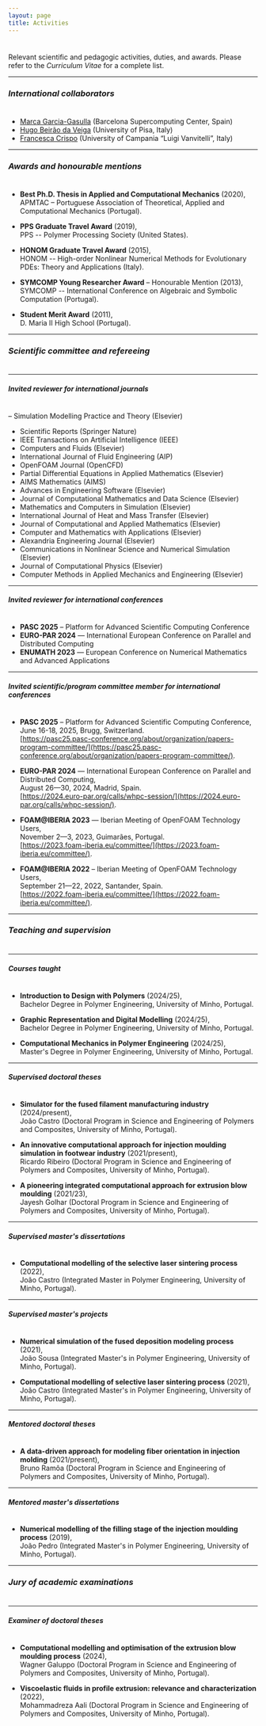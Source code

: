 ```yaml
---
layout: page
title: Activities
---
```


<p style="margin-bottom:1cm;"></p>

<div class="message">
  Relevant scientific and pedagogic activities, duties, and awards. Please refer to the <i>Curriculum Vitae</i> for a complete list.
</div>

---

### _International collaborators_

<p style="margin-bottom:1cm;"></p>

- [Marca Garcia-Gasulla](https://www.bsc.es/garcia-gasulla-marta) (Barcelona Supercomputing Center, Spain)
- [Hugo Beirão da Veiga](https://people.dm.unipi.it/beiraodaveiga/) (University of Pisa, Italy)
- [Francesca Crispo](https://www.distabif.unicampania.it/dipartimento/docenti?MATRICOLA=083137) (University of Campania “Luigi Vanvitelli”, Italy)

---

### _Awards and honourable mentions_

<p style="margin-bottom:1cm;"></p>

- **Best Ph.D. Thesis in Applied and Computational Mechanics** (2020),\
APMTAC – Portuguese Association of Theoretical, Applied and Computational Mechanics (Portugal).

- **PPS Graduate Travel Award** (2019),\
PPS -- Polymer Processing Society (United States).

- **HONOM Graduate Travel Award** (2015),\
HONOM -- High-order Nonlinear Numerical Methods for Evolutionary PDEs: Theory and Applications (Italy).

- **SYMCOMP Young Researcher Award** – Honourable Mention (2013),\
SYMCOMP -- International Conference on Algebraic and Symbolic Computation (Portugal).

- **Student Merit Award** (2011),\
D. Maria II High School (Portugal).

---

### _Scientific committee and refereeing_

<p style="margin-bottom:1cm;"></p>

---

#### _Invited reviewer for international journals_

<p style="margin-bottom:1cm;"></p>

– Simulation Modelling Practice and Theory (Elsevier)
- Scientific Reports (Springer Nature)
- IEEE Transactions on Artificial Intelligence (IEEE)
- Computers and Fluids (Elsevier)
- International Journal of Fluid Engineering (AIP)
- OpenFOAM Journal (OpenCFD)
- Partial Differential Equations in Applied Mathematics (Elsevier)
- AIMS Mathematics (AIMS)
- Advances in Engineering Software (Elsevier)
- Journal of Computational Mathematics and Data Science (Elsevier)
- Mathematics and Computers in Simulation (Elsevier)
- International Journal of Heat and Mass Transfer (Elsevier)
- Journal of Computational and Applied Mathematics (Elsevier)
- Computer and Mathematics with Applications (Elsevier)
- Alexandria Engineering Journal (Elsevier)
- Communications in Nonlinear Science and Numerical Simulation (Elsevier)
- Journal of Computational Physics (Elsevier)
- Computer Methods in Applied Mechanics and Engineering (Elsevier)

---

#### _Invited reviewer for international conferences_

<p style="margin-bottom:1cm;"></p>

- **PASC 2025** – Platform for Advanced Scientific Computing Conference
- **EURO-PAR 2024** — International European Conference on Parallel and Distributed Computing
- **ENUMATH 2023** — European Conference on Numerical Mathematics and Advanced Applications

---

#### _Invited scientific/program committee member for international conferences_

<p style="margin-bottom:1cm;"></p>

- **PASC 2025** – Platform for Advanced Scientific Computing Conference,\
June 16-18, 2025, Brugg, Switzerland.\
[https://pasc25.pasc-conference.org/about/organization/papers-program-committee/](https://pasc25.pasc-conference.org/about/organization/papers-program-committee/).

- **EURO-PAR 2024** — International European Conference on Parallel and Distributed Computing,\
August 26—30, 2024, Madrid, Spain.\
[https://2024.euro-par.org/calls/whpc-session/](https://2024.euro-par.org/calls/whpc-session/).

- **FOAM@IBERIA 2023** — Iberian Meeting of OpenFOAM Technology Users,\
November 2—3, 2023, Guimarães, Portugal.\
[https://2023.foam-iberia.eu/committee/](https://2023.foam-iberia.eu/committee/).

- **FOAM@IBERIA 2022** – Iberian Meeting of OpenFOAM Technology Users,\
September 21—22, 2022, Santander, Spain.\
[https://2022.foam-iberia.eu/committee/](https://2022.foam-iberia.eu/committee/).

---

### _Teaching and supervision_

<p style="margin-bottom:1cm;"></p>

---

#### _Courses taught_

<p style="margin-bottom:1cm;"></p>

- **Introduction to Design with Polymers** (2024/25),\
Bachelor Degree in Polymer Engineering, University of Minho, Portugal.

- **Graphic Representation and Digital Modelling** (2024/25),\
Bachelor Degree in Polymer Engineering, University of Minho, Portugal.

- **Computational Mechanics in Polymer Engineering** (2024/25),\
Master's Degree in Polymer Engineering, University of Minho, Portugal.

---

#### _Supervised doctoral theses_

<p style="margin-bottom:1cm;"></p>

- **Simulator for the fused filament manufacturing industry** (2024/present),\
João Castro (Doctoral Program in Science and Engineering of Polymers and Composites, University of Minho, Portugal).

- **An innovative computational approach for injection moulding simulation in footwear industry** (2021/present),\
Ricardo Ribeiro (Doctoral Program in Science and Engineering of Polymers and Composites, University of Minho, Portugal).

- **A pioneering integrated computational approach for extrusion blow moulding** (2021/23),\
Jayesh Golhar (Doctoral Program in Science and Engineering of Polymers and Composites, University of Minho, Portugal).

---

#### _Supervised master's dissertations_

<p style="margin-bottom:1cm;"></p>

- **Computational modelling of the selective laser sintering process** (2022),\
João Castro (Integrated Master in Polymer Engineering, University of Minho, Portugal).

---

#### _Supervised master's projects_

<p style="margin-bottom:1cm;"></p>

- **Numerical simulation of the fused deposition modeling process** (2021),\
João Sousa (Integrated Master's in Polymer Engineering, University of Minho, Portugal).

- **Computational modelling of selective laser sintering process** (2021),\
João Castro (Integrated Master's in Polymer Engineering, University of Minho, Portugal).

---

#### _Mentored doctoral theses_

<p style="margin-bottom:1cm;"></p>

- **A data-driven approach for modeling fiber orientation in injection molding** (2021/present),\
Bruno Ramôa (Doctoral Program in Science and Engineering of Polymers and Composites, University of Minho, Portugal).

---

#### _Mentored master's dissertations_

<p style="margin-bottom:1cm;"></p>

- **Numerical modelling of the filling stage of the injection moulding process** (2019),\
João Pedro (Integrated Master's in Polymer Engineering, University of Minho, Portugal).

---

### _Jury of academic examinations_

<p style="margin-bottom:1cm;"></p>

---

#### _Examiner of doctoral theses_

<p style="margin-bottom:1cm;"></p>

- **Computational modelling and optimisation of the extrusion blow moulding process** (2024),\
Wagner Galuppo (Doctoral Program in Science and Engineering of Polymers and Composites, University of Minho, Portugal).

- **Viscoelastic fluids in profile extrusion: relevance and characterization** (2022),\
Mohammadreza Aali (Doctoral Program in Science and Engineering of Polymers and Composites, University of Minho, Portugal).
